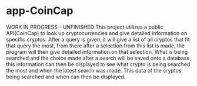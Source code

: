 # app-CoinCap

WORK IN PROGRESS - UNFINISHED
This project utilizes a public API(CoinCap) to look up cryptocurrencies and give detailed information on specific cryptos.
After a query is given, it will give a list of all cryptos that fit that query the most, from there after a selection from this list is made, the
program will then give detailed information on that selection.
What is being searched and the choice made after a search will be saved onto a database, this information can then be displayed to see what crypto is being
searched the most and when the latest search was made.
This data of the cryptos being searched and when can then be displayed.

